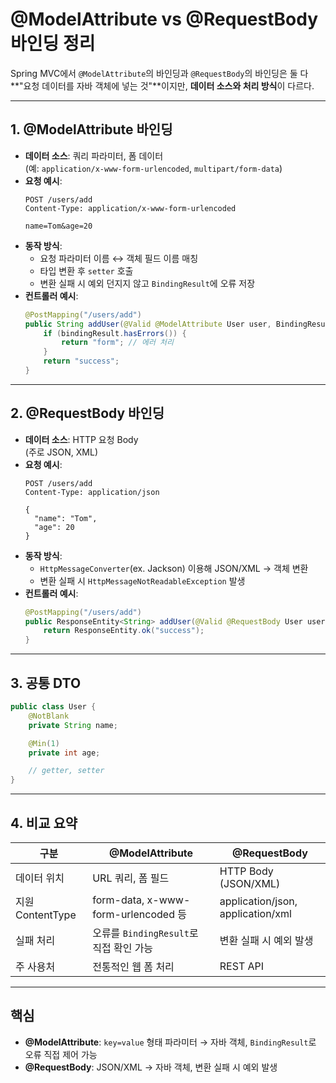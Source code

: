 # @ModelAttribute vs @RequestBody 바인딩 정리

Spring MVC에서 `@ModelAttribute`의 바인딩과 `@RequestBody`의 바인딩은 둘 다 **"요청 데이터를 자바 객체에 넣는 것"**이지만, **데이터 소스와 처리 방식**이 다르다.

---

## 1. @ModelAttribute 바인딩
- **데이터 소스**: 쿼리 파라미터, 폼 데이터  
  (예: `application/x-www-form-urlencoded`, `multipart/form-data`)
- **요청 예시**:
  ```
  POST /users/add
  Content-Type: application/x-www-form-urlencoded

  name=Tom&age=20
  ```
- **동작 방식**:
  - 요청 파라미터 이름 ↔ 객체 필드 이름 매칭
  - 타입 변환 후 `setter` 호출
  - 변환 실패 시 예외 던지지 않고 `BindingResult`에 오류 저장
- **컨트롤러 예시**:
  ```java
  @PostMapping("/users/add")
  public String addUser(@Valid @ModelAttribute User user, BindingResult bindingResult) {
      if (bindingResult.hasErrors()) {
          return "form"; // 에러 처리
      }
      return "success";
  }
  ```

---

## 2. @RequestBody 바인딩
- **데이터 소스**: HTTP 요청 Body  
  (주로 JSON, XML)
- **요청 예시**:
  ```
  POST /users/add
  Content-Type: application/json

  {
    "name": "Tom",
    "age": 20
  }
  ```
- **동작 방식**:
  - `HttpMessageConverter`(ex. Jackson) 이용해 JSON/XML → 객체 변환
  - 변환 실패 시 `HttpMessageNotReadableException` 발생
- **컨트롤러 예시**:
  ```java
  @PostMapping("/users/add")
  public ResponseEntity<String> addUser(@Valid @RequestBody User user) {
      return ResponseEntity.ok("success");
  }
  ```

---

## 3. 공통 DTO
```java
public class User {
    @NotBlank
    private String name;

    @Min(1)
    private int age;

    // getter, setter
}
```

---

## 4. 비교 요약

| 구분            | @ModelAttribute                        | @RequestBody                  |
|-----------------|----------------------------------------|-------------------------------|
| 데이터 위치     | URL 쿼리, 폼 필드                      | HTTP Body (JSON/XML)          |
| 지원 ContentType| form-data, x-www-form-urlencoded 등    | application/json, application/xml |
| 실패 처리       | 오류를 `BindingResult`로 직접 확인 가능 | 변환 실패 시 예외 발생        |
| 주 사용처       | 전통적인 웹 폼 처리                    | REST API                      |

---

## 핵심
- **@ModelAttribute**: `key=value` 형태 파라미터 → 자바 객체, `BindingResult`로 오류 직접 제어 가능  
- **@RequestBody**: JSON/XML → 자바 객체, 변환 실패 시 예외 발생  
